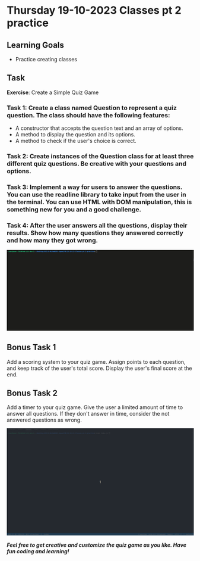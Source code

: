 # Thursday 19-10-2023 Classes pt 2 practice

## Learning Goals

- Practice creating classes

## Task

**Exercise**: Create a Simple Quiz Game

### Task 1: Create a class named Question to represent a quiz question. The class should have the following features:

- A constructor that accepts the question text and an array of options.
- A method to display the question and its options.
- A method to check if the user's choice is correct.

### Task 2: Create instances of the Question class for at least three different quiz questions. Be creative with your questions and options.

### Task 3: Implement a way for users to answer the questions. You can use the readline library to take input from the user in the terminal. You can use HTML with DOM manipulation, this is something new for you and a good challenge.

### Task 4: After the user answers all the questions, display their results. Show how many questions they answered correctly and how many they got wrong.

![solution](solution.gif "solution")

## Bonus Task 1

Add a scoring system to your quiz game. Assign points to each question, and keep track of the user's total score. Display the user's final score at the end.

## Bonus Task 2

Add a timer to your quiz game. Give the user a limited amount of time to answer all questions. If they don't answer in time, consider the not answered questions as wrong.

![bonus solution](bonus-solution.gif "bonus solution")


**_Feel free to get creative and customize the quiz game as you like. Have fun coding and learning!_**
